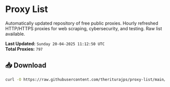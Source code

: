 # Proxy List

Automatically updated repository of free public proxies. Hourly refreshed HTTP/HTTPS proxies for web scraping, cybersecurity, and testing. Raw list available.

**Last Updated:** `Sunday 20-04-2025 11:12:50 UTC`  
**Total Proxies:** `797`

## 📥 Download
```bash
curl -O https://raw.githubusercontent.com/theriturajps/proxy-list/main/proxies.txt
